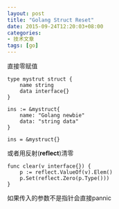 ```yaml
---
layout: post
title: "Golang Struct Reset"
date: 2015-09-24T12:20:03+08:00
categories:
- 技术文章
tags: [go]
---
```

直接零赋值
```
type mystrut struct {
	name string
	data interface{}
}

ins := &mystruct{
	name: "Golang newbie"
	data: "string data"
}

ins = &mystruct{}
```

或者用反射(**reflect**)清零

```
func clear(v interface{}) {
	p := reflect.ValueOf(v).Elem()
	p.Set(reflect.Zero(p.Type()))
}
```
如果传入的参数不是指针会直接pannic
